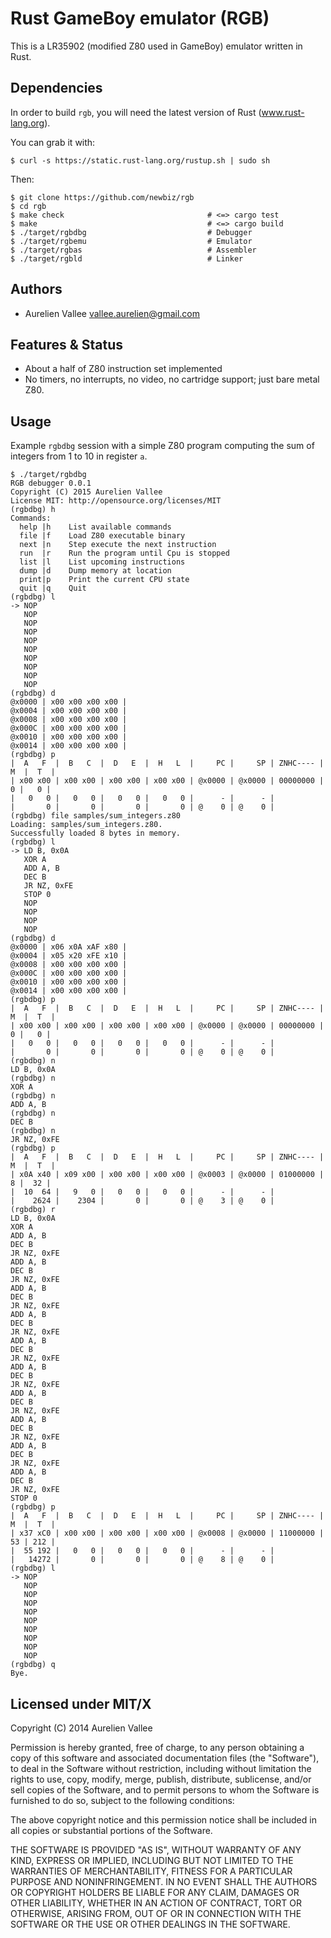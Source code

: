 Rust GameBoy emulator (RGB)
===========================
This is a LR35902 (modified Z80 used in GameBoy) emulator written in Rust.

Dependencies
------------
In order to build `rgb`, you will need the latest version of Rust (www.rust-lang.org).

You can grab it with:

    $ curl -s https://static.rust-lang.org/rustup.sh | sudo sh

Then:

    $ git clone https://github.com/newbiz/rgb
    $ cd rgb
    $ make check                                # <=> cargo test
    $ make                                      # <=> cargo build
    $ ./target/rgbdbg                           # Debugger
    $ ./target/rgbemu                           # Emulator
    $ ./target/rgbas                            # Assembler
    $ ./target/rgbld                            # Linker

Authors
-------
- Aurelien Vallee <vallee.aurelien@gmail.com>

Features & Status
-----------------

- About a half of Z80 instruction set implemented
- No timers, no interrupts, no video, no cartridge support; just bare metal Z80.

Usage
-----
Example `rgbdbg` session with a simple Z80 program computing the
sum of integers from 1 to 10 in register `a`.

    $ ./target/rgbdbg
    RGB debugger 0.0.1
    Copyright (C) 2015 Aurelien Vallee
    License MIT: http://opensource.org/licenses/MIT
    (rgbdbg) h
    Commands:
      help |h    List available commands
      file |f    Load Z80 executable binary
      next |n    Step execute the next instruction
      run  |r    Run the program until Cpu is stopped
      list |l    List upcoming instructions
      dump |d    Dump memory at location
      print|p    Print the current CPU state
      quit |q    Quit
    (rgbdbg) l
    -> NOP
       NOP
       NOP
       NOP
       NOP
       NOP
       NOP
       NOP
       NOP
       NOP
    (rgbdbg) d
    @x0000 | x00 x00 x00 x00 |
    @x0004 | x00 x00 x00 x00 |
    @x0008 | x00 x00 x00 x00 |
    @x000C | x00 x00 x00 x00 |
    @x0010 | x00 x00 x00 x00 |
    @x0014 | x00 x00 x00 x00 |
    (rgbdbg) p
    |  A   F  |  B   C  |  D   E  |  H   L  |     PC |     SP | ZNHC---- |  M  |  T  |
    | x00 x00 | x00 x00 | x00 x00 | x00 x00 | @x0000 | @x0000 | 00000000 |   0 |   0 |
    |   0   0 |   0   0 |   0   0 |   0   0 |      - |      - |
    |       0 |       0 |       0 |       0 | @    0 | @    0 |
    (rgbdbg) file samples/sum_integers.z80
    Loading: samples/sum_integers.z80.
    Successfully loaded 8 bytes in memory.
    (rgbdbg) l
    -> LD B, 0x0A
       XOR A
       ADD A, B
       DEC B
       JR NZ, 0xFE
       STOP 0
       NOP
       NOP
       NOP
       NOP
    (rgbdbg) d
    @x0000 | x06 x0A xAF x80 |
    @x0004 | x05 x20 xFE x10 |
    @x0008 | x00 x00 x00 x00 |
    @x000C | x00 x00 x00 x00 |
    @x0010 | x00 x00 x00 x00 |
    @x0014 | x00 x00 x00 x00 |
    (rgbdbg) p
    |  A   F  |  B   C  |  D   E  |  H   L  |     PC |     SP | ZNHC---- |  M  |  T  |
    | x00 x00 | x00 x00 | x00 x00 | x00 x00 | @x0000 | @x0000 | 00000000 |   0 |   0 |
    |   0   0 |   0   0 |   0   0 |   0   0 |      - |      - |
    |       0 |       0 |       0 |       0 | @    0 | @    0 |
    (rgbdbg) n
    LD B, 0x0A
    (rgbdbg) n
    XOR A
    (rgbdbg) n
    ADD A, B
    (rgbdbg) n
    DEC B
    (rgbdbg) n
    JR NZ, 0xFE
    (rgbdbg) p
    |  A   F  |  B   C  |  D   E  |  H   L  |     PC |     SP | ZNHC---- |  M  |  T  |
    | x0A x40 | x09 x00 | x00 x00 | x00 x00 | @x0003 | @x0000 | 01000000 |   8 |  32 |
    |  10  64 |   9   0 |   0   0 |   0   0 |      - |      - |
    |    2624 |    2304 |       0 |       0 | @    3 | @    0 |
    (rgbdbg) r
    LD B, 0x0A
    XOR A
    ADD A, B
    DEC B
    JR NZ, 0xFE
    ADD A, B
    DEC B
    JR NZ, 0xFE
    ADD A, B
    DEC B
    JR NZ, 0xFE
    ADD A, B
    DEC B
    JR NZ, 0xFE
    ADD A, B
    DEC B
    JR NZ, 0xFE
    ADD A, B
    DEC B
    JR NZ, 0xFE
    ADD A, B
    DEC B
    JR NZ, 0xFE
    ADD A, B
    DEC B
    JR NZ, 0xFE
    ADD A, B
    DEC B
    JR NZ, 0xFE
    ADD A, B
    DEC B
    JR NZ, 0xFE
    STOP 0
    (rgbdbg) p
    |  A   F  |  B   C  |  D   E  |  H   L  |     PC |     SP | ZNHC---- |  M  |  T  |
    | x37 xC0 | x00 x00 | x00 x00 | x00 x00 | @x0008 | @x0000 | 11000000 |  53 | 212 |
    |  55 192 |   0   0 |   0   0 |   0   0 |      - |      - |
    |   14272 |       0 |       0 |       0 | @    8 | @    0 |
    (rgbdbg) l
    -> NOP
       NOP
       NOP
       NOP
       NOP
       NOP
       NOP
       NOP
       NOP
       NOP
    (rgbdbg) q
    Bye.

Licensed under MIT/X
--------------------
Copyright (C) 2014 Aurelien Vallee

Permission is hereby granted, free of charge, to any person obtaining a copy of
this software and associated documentation files (the "Software"), to deal in
the Software without restriction, including without limitation the rights to
use, copy, modify, merge, publish, distribute, sublicense, and/or sell copies
of the Software, and to permit persons to whom the Software is furnished to do
so, subject to the following conditions:

The above copyright notice and this permission notice shall be included in all
copies or substantial portions of the Software.

THE SOFTWARE IS PROVIDED "AS IS", WITHOUT WARRANTY OF ANY KIND, EXPRESS OR
IMPLIED, INCLUDING BUT NOT LIMITED TO THE WARRANTIES OF MERCHANTABILITY, FITNESS
FOR A PARTICULAR PURPOSE AND NONINFRINGEMENT. IN NO EVENT SHALL THE AUTHORS OR
COPYRIGHT HOLDERS BE LIABLE FOR ANY CLAIM, DAMAGES OR OTHER LIABILITY, WHETHER
IN AN ACTION OF CONTRACT, TORT OR OTHERWISE, ARISING FROM, OUT OF OR IN
CONNECTION WITH THE SOFTWARE OR THE USE OR OTHER DEALINGS IN THE SOFTWARE.
